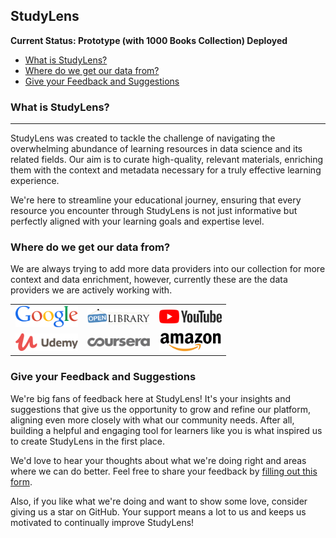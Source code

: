 ## StudyLens <!-- omit in toc -->

**Current Status: Prototype (with 1000 Books Collection) Deployed**

- [What is StudyLens?](#what-is-studylens)
- [Where do we get our data from?](#where-do-we-get-our-data-from)
- [Give your Feedback and Suggestions](#give-your-feedback-and-suggestions)


### What is StudyLens?
--------------------------------------------------------------------------------
StudyLens was created to tackle the challenge of navigating the overwhelming abundance of learning resources in data science and its related fields. Our aim is to curate high-quality, relevant materials, enriching them with the context and metadata necessary for a truly effective learning experience. 

We're here to streamline your educational journey, ensuring that every resource you encounter through StudyLens is not just informative but perfectly aligned with your learning goals and expertise level.


### Where do we get our data from?
We are always trying to add more data providers into our collection for more context and data enrichment, however, currently these are the data providers we are actively working with. 
<div align="center">
  <table>
    <tr>
      <td align="center" width="33%">
        <img src="https://raw.githubusercontent.com/rmalhotra2192/studylens/main/services/frontend/src/assets/img/logo-google.svg" alt="Logo 1" style="width: 100px;"/>
      </td>
      <td align="center" width="33%">
        <img src="https://raw.githubusercontent.com/rmalhotra2192/studylens/main/services/frontend/src/assets/img/logo-open-library.svg" alt="Logo 2" style="width: 100px;"/>
      </td>
      <td align="center" width="33%">
        <img src="https://raw.githubusercontent.com/rmalhotra2192/studylens/main/services/frontend/src/assets/img/logo-youtube.svg" alt="Logo 3" style="width: 100px;"/>
      </td>
    </tr>
    <tr>
      <td align="center">
        <img src="https://raw.githubusercontent.com/rmalhotra2192/studylens/main/services/frontend/src/assets/img/logo-udemy.svg" alt="Logo 4" style="width: 100px;"/>
      </td>
      <td align="center">
        <img src="https://raw.githubusercontent.com/rmalhotra2192/studylens/main/services/frontend/src/assets/img/logo-coursera.svg" alt="Logo 5" style="width: 100px;"/>
      </td>
      <td align="center">
        <img src="https://raw.githubusercontent.com/rmalhotra2192/studylens/main/services/frontend/src/assets/img/logo-amazon.svg" alt="Logo 6" style="width: 100px;"/>
      </td>
    </tr>
  </table>
</div>


### Give your Feedback and Suggestions
We're big fans of feedback here at StudyLens! It's your insights and suggestions that give us the opportunity to grow and refine our platform, aligning even more closely with what our community needs. After all, building a helpful and engaging tool for learners like you is what inspired us to create StudyLens in the first place.

We'd love to hear your thoughts about what we're doing right and areas where we can do better. Feel free to share your feedback by [filling out this form](https://l11c0orn5ks.typeform.com/to/dMi2nglL).

Also, if you like what we're doing and want to show some love, consider giving us a star on GitHub. Your support means a lot to us and keeps us motivated to continually improve StudyLens!